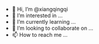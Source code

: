 - 👋 Hi, I’m @xiangqingqi
- 👀 I’m interested in ...
- 🌱 I’m currently learning ...
- 💞️ I’m looking to collaborate on ...
- 📫 How to reach me ...

<!---
xiangqingqi/xiangqingqi is a ✨ special ✨ repository because its `README.md` (this file) appears on your GitHub profile.
You can click the Preview link to take a look at your changes.
--->
